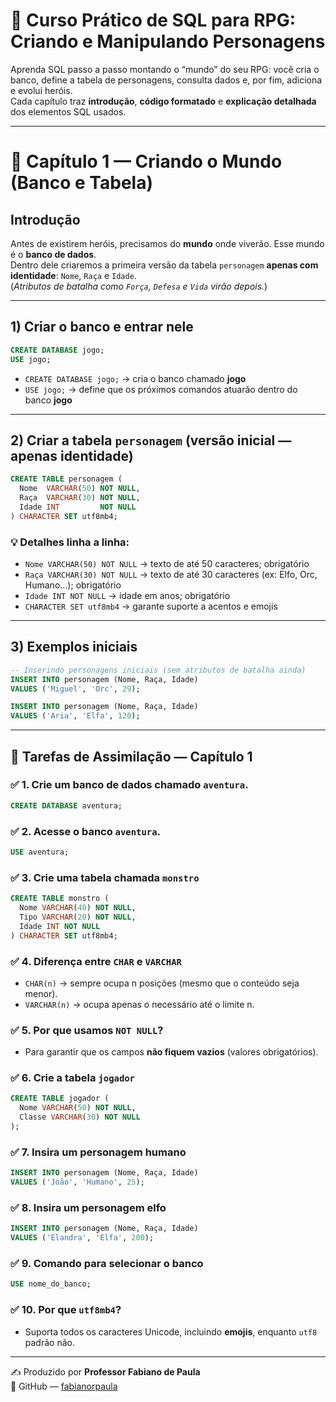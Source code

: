 
# 📘 Curso Prático de SQL para RPG: Criando e Manipulando Personagens

Aprenda SQL passo a passo montando o “mundo” do seu RPG: você cria o banco, define a tabela de personagens, consulta dados e, por fim, adiciona e evolui heróis.  
Cada capítulo traz **introdução**, **código formatado** e **explicação detalhada** dos elementos SQL usados.

---

# 📖 Capítulo 1 — Criando o Mundo (Banco e Tabela)

## Introdução

Antes de existirem heróis, precisamos do **mundo** onde viverão. Esse mundo é o **banco de dados**.  
Dentro dele criaremos a primeira versão da tabela `personagem` **apenas com identidade**: `Nome`, `Raça` e `Idade`.  
(*Atributos de batalha como `Força`, `Defesa` e `Vida` virão depois.*)

---

## 1) Criar o banco e entrar nele

```sql
CREATE DATABASE jogo;
USE jogo;
```

- `CREATE DATABASE jogo;` → cria o banco chamado **jogo**
- `USE jogo;` → define que os próximos comandos atuarão dentro do banco **jogo**

---

## 2) Criar a tabela `personagem` (versão inicial — apenas identidade)

```sql
CREATE TABLE personagem (
  Nome  VARCHAR(50) NOT NULL,
  Raça  VARCHAR(30) NOT NULL,
  Idade INT         NOT NULL
) CHARACTER SET utf8mb4;
```

### 💡 Detalhes linha a linha:

- `Nome VARCHAR(50) NOT NULL` → texto de até 50 caracteres; obrigatório
- `Raça VARCHAR(30) NOT NULL` → texto de até 30 caracteres (ex: Elfo, Orc, Humano…); obrigatório
- `Idade INT NOT NULL` → idade em anos; obrigatório
- `CHARACTER SET utf8mb4` → garante suporte a acentos e emojis

---

## 3) Exemplos iniciais

```sql
-- Inserindo personagens iniciais (sem atributos de batalha ainda)
INSERT INTO personagem (Nome, Raça, Idade)
VALUES ('Miguel', 'Orc', 29);

INSERT INTO personagem (Nome, Raça, Idade)
VALUES ('Aria', 'Elfa', 120);
```

---

## 📝 Tarefas de Assimilação — Capítulo 1

### ✅ 1. Crie um banco de dados chamado `aventura`.

```sql
CREATE DATABASE aventura;
```

### ✅ 2. Acesse o banco `aventura`.

```sql
USE aventura;
```

### ✅ 3. Crie uma tabela chamada `monstro`

```sql
CREATE TABLE monstro (
  Nome VARCHAR(40) NOT NULL,
  Tipo VARCHAR(20) NOT NULL,
  Idade INT NOT NULL
) CHARACTER SET utf8mb4;
```

### ✅ 4. Diferença entre `CHAR` e `VARCHAR`

- `CHAR(n)` → sempre ocupa n posições (mesmo que o conteúdo seja menor).
- `VARCHAR(n)` → ocupa apenas o necessário até o limite n.

### ✅ 5. Por que usamos `NOT NULL`?

- Para garantir que os campos **não fiquem vazios** (valores obrigatórios).

### ✅ 6. Crie a tabela `jogador`

```sql
CREATE TABLE jogador (
  Nome VARCHAR(50) NOT NULL,
  Classe VARCHAR(30) NOT NULL
);
```

### ✅ 7. Insira um personagem humano

```sql
INSERT INTO personagem (Nome, Raça, Idade)
VALUES ('João', 'Humano', 25);
```

### ✅ 8. Insira um personagem elfo

```sql
INSERT INTO personagem (Nome, Raça, Idade)
VALUES ('Elandra', 'Elfa', 200);
```

### ✅ 9. Comando para selecionar o banco

```sql
USE nome_do_banco;
```

### ✅ 10. Por que `utf8mb4`?

- Suporta todos os caracteres Unicode, incluindo **emojis**, enquanto `utf8` padrão não.

---

✍️ Produzido por **Professor Fabiano de Paula**  
🔗 GitHub — [fabianorpaula](https://github.com/fabianorpaula)
